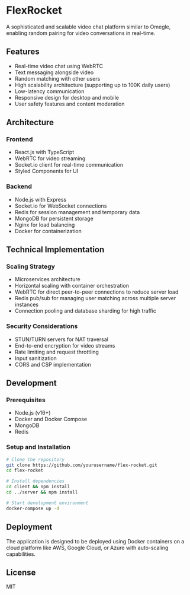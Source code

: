 # FlexRocket

A sophisticated and scalable video chat platform similar to Omegle, enabling random pairing for video conversations in real-time.

## Features

- Real-time video chat using WebRTC
- Text messaging alongside video
- Random matching with other users
- High scalability architecture (supporting up to 100K daily users)
- Low-latency communication
- Responsive design for desktop and mobile
- User safety features and content moderation

## Architecture

### Frontend
- React.js with TypeScript
- WebRTC for video streaming
- Socket.io client for real-time communication
- Styled Components for UI

### Backend
- Node.js with Express
- Socket.io for WebSocket connections
- Redis for session management and temporary data
- MongoDB for persistent storage
- Nginx for load balancing
- Docker for containerization

## Technical Implementation

### Scaling Strategy
- Microservices architecture
- Horizontal scaling with container orchestration
- WebRTC for direct peer-to-peer connections to reduce server load
- Redis pub/sub for managing user matching across multiple server instances
- Connection pooling and database sharding for high traffic

### Security Considerations
- STUN/TURN servers for NAT traversal
- End-to-end encryption for video streams
- Rate limiting and request throttling
- Input sanitization
- CORS and CSP implementation

## Development

### Prerequisites
- Node.js (v16+)
- Docker and Docker Compose
- MongoDB
- Redis

### Setup and Installation
```bash
# Clone the repository
git clone https://github.com/yourusername/flex-rocket.git
cd flex-rocket

# Install dependencies
cd client && npm install
cd ../server && npm install

# Start development environment
docker-compose up -d
```

## Deployment
The application is designed to be deployed using Docker containers on a cloud platform like AWS, Google Cloud, or Azure with auto-scaling capabilities.

## License
MIT

